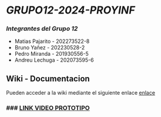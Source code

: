 # _GRUPO12-2024-PROYINF_

### *Integrantes del Grupo 12* ###
* Matias Pajarito - 202273522-8
* Bruno Yañez - 202230528-2
* Pedro Miranda - 201930556-5
* Andreu Lechuga - 202073595-6

## Wiki - Documentacion

Pueden acceder a la wiki mediante el siguiente enlace [enlace](https://github.com/MatiasPajarito/GRUPO12-2024-PROYINF/wiki)

### ### [LINK VIDEO PROTOTIPO](https://www.youtube.com/watch?v=TAgy9_8pgcM)

